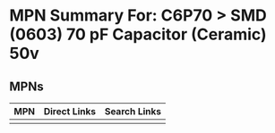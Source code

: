 



# MPN Summary For: C6P70 > SMD (0603) 70 pF Capacitor (Ceramic) 50v

## MPNs
  

|MPN|Direct Links|Search Links|
| :--- | :--- | :--- |
||||
